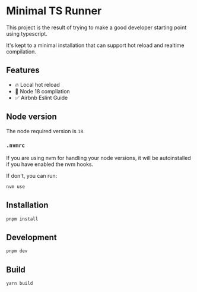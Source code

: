 # Minimal TS Runner

This project is the result of trying to make a good developer starting point using typescript.

It's kept to a minimal installation that can support hot reload and realtime compilation.

## Features

- 🔥 Local hot reload
- 🚛 Node 18 compilation
- ✅ Airbnb Eslint Guide

## Node version

The node required version is `18`.

### `.nvmrc`

If you are using nvm for handling your node versions, it will be autoinstalled if you have enabled the nvm hooks.

If don't, you can run:

```bash
nvm use
```

## Installation

```bash
pnpm install
```

## Development

```bash
pnpm dev
```

## Build

```bash
yarn build
```
